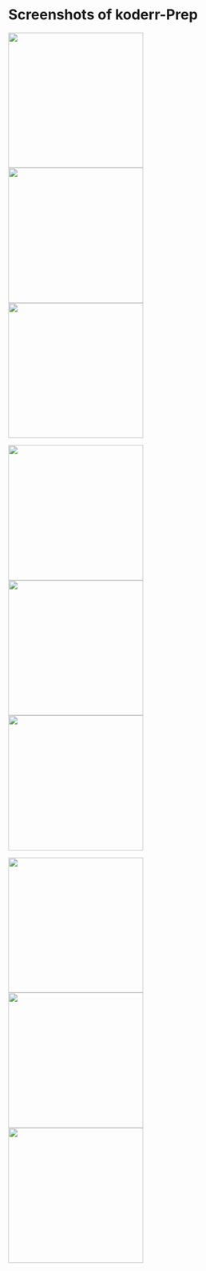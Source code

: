 # Screenshots of koderr-Prep


<p float="left">
  <img src="Screenshots/Screenshot (201).png" width="270" >
  <img src="Screenshots/Screenshot (202).png" width="270" >
  <img src="Screenshots/Screenshot (203).png" width="270" >
</p>
<p float="left">
  <img src="Screenshots/Screenshot (204).png" width="270" >
  <img src="Screenshots/Screenshot (205).png" width="270" >
  <img src="Screenshots/Screenshot (206).png" width="270" >
</p>

<p float="left">
  <img src="Screenshots/Screenshot (207).png" width="270" >
  <img src="Screenshots/Screenshot (208).png" width="270" >
  <img src="Screenshots/Screenshot (209).png" width="270" >
</p>

